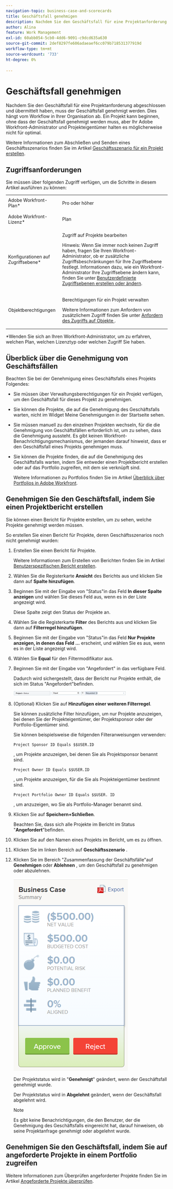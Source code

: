 ```yaml
---
navigation-topic: business-case-and-scorecards
title: Geschäftsfall genehmigen
description: Nachdem Sie den Geschäftsfall für eine Projektanforderung abgeschlossen und übermittelt haben, muss der Geschäftsfall genehmigt werden. Dies hängt vom Workflow in Ihrer Organisation ab. Ein Projekt kann beginnen, ohne dass der Geschäftsfall genehmigt werden muss, aber Ihr Adobe Workfront-Administrator und Projekteigentümer halten es möglicherweise nicht für optimal.
author: Alina
feature: Work Management
exl-id: 60abb054-5cb0-4dd6-9091-c9dcd635a630
source-git-commit: 2def8297fe606adaeaef6cc079b718531377919d
workflow-type: tm+mt
source-wordcount: '733'
ht-degree: 0%

---
```


# Geschäftsfall genehmigen

Nachdem Sie den Geschäftsfall für eine Projektanforderung abgeschlossen und übermittelt haben, muss der Geschäftsfall genehmigt werden. Dies hängt vom Workflow in Ihrer Organisation ab. Ein Projekt kann beginnen, ohne dass der Geschäftsfall genehmigt werden muss, aber Ihr Adobe Workfront-Administrator und Projekteigentümer halten es möglicherweise nicht für optimal.

Weitere Informationen zum Abschließen und Senden eines Geschäftsszenarios finden Sie im Artikel [Geschäftsszenario für ein Projekt erstellen](../../../manage-work/projects/define-a-business-case/create-business-case.md).

## Zugriffsanforderungen

Sie müssen über folgenden Zugriff verfügen, um die Schritte in diesem Artikel ausführen zu können:

<table style="table-layout:auto"> 
 <col> 
 <col> 
 <tbody> 
  <tr> 
   <td role="rowheader">Adobe Workfront-Plan*</td> 
   <td> <p>Pro oder höher</p> </td> 
  </tr> 
  <tr> 
   <td role="rowheader">Adobe Workfront-Lizenz*</td> 
   <td> <p>Plan </p> </td> 
  </tr> 
  <tr> 
   <td role="rowheader">Konfigurationen auf Zugriffsebene*</td> 
   <td> <p>Zugriff auf Projekte bearbeiten</p> <p>Hinweis: Wenn Sie immer noch keinen Zugriff haben, fragen Sie Ihren Workfront-Administrator, ob er zusätzliche Zugriffsbeschränkungen für Ihre Zugriffsebene festlegt. Informationen dazu, wie ein Workfront-Administrator Ihre Zugriffsebene ändern kann, finden Sie unter <a href="../../../administration-and-setup/add-users/configure-and-grant-access/create-modify-access-levels.md" class="MCXref xref">Benutzerdefinierte Zugriffsebenen erstellen oder ändern</a>.</p> </td> 
  </tr> 
  <tr> 
   <td role="rowheader">Objektberechtigungen</td> 
   <td> <p>Berechtigungen für ein Projekt verwalten</p> <p>Weitere Informationen zum Anfordern von zusätzlichem Zugriff finden Sie unter <a href="../../../workfront-basics/grant-and-request-access-to-objects/request-access.md" class="MCXref xref">Anfordern des Zugriffs auf Objekte </a>.</p> </td> 
  </tr> 
 </tbody> 
</table>

&#42;Wenden Sie sich an Ihren Workfront-Administrator, um zu erfahren, welchen Plan, welchen Lizenztyp oder welchen Zugriff Sie haben.

## Überblick über die Genehmigung von Geschäftsfällen

Beachten Sie bei der Genehmigung eines Geschäftsfalls eines Projekts Folgendes:

* Sie müssen über Verwaltungsberechtigungen für ein Projekt verfügen, um den Geschäftsfall für dieses Projekt zu genehmigen.
* Sie können die Projekte, die auf die Genehmigung des Geschäftsfalls warten, nicht im Widget Meine Genehmigungen in der Startseite sehen.
* Sie müssen manuell zu den einzelnen Projekten wechseln, für die die Genehmigung von Geschäftsfällen erforderlich ist, um zu sehen, dass die Genehmigung aussteht. Es gibt keinen Workfront-Benachrichtigungsmechanismus, der jemanden darauf hinweist, dass er den Geschäftsfall eines Projekts genehmigen muss.
* Sie können die Projekte finden, die auf die Genehmigung des Geschäftsfalls warten, indem Sie entweder einen Projektbericht erstellen oder auf das Portfolio zugreifen, mit dem sie verknüpft sind.

  Weitere Informationen zu Portfolios finden Sie im Artikel [Überblick über Portfolios in Adobe Workfront](../../../manage-work/portfolios/portfolios-overview/portfolio-overview.md).

## Genehmigen Sie den Geschäftsfall, indem Sie einen Projektbericht erstellen

Sie können einen Bericht für Projekte erstellen, um zu sehen, welche Projekte genehmigt werden müssen.

So erstellen Sie einen Bericht für Projekte, deren Geschäftsszenarios noch nicht genehmigt wurden:

1. Erstellen Sie einen Bericht für Projekte.

   Weitere Informationen zum Erstellen von Berichten finden Sie im Artikel [Benutzerspezifischen Bericht erstellen](../../../reports-and-dashboards/reports/creating-and-managing-reports/create-custom-report.md).

1. Wählen Sie die Registerkarte **Ansicht** des Berichts aus und klicken Sie dann auf **Spalte hinzufügen**.

1. Beginnen Sie mit der Eingabe von &quot;Status&quot;in das Feld **In dieser Spalte anzeigen** und wählen Sie dieses Feld aus, wenn es in der Liste angezeigt wird.

   Diese Spalte zeigt den Status der Projekte an.

1. Wählen Sie die Registerkarte **Filter** des Berichts aus und klicken Sie dann auf **Filterregel hinzufügen**.

1. Beginnen Sie mit der Eingabe von &quot;Status&quot;in das Feld **Nur Projekte anzeigen, in denen das Feld ...** erscheint, und wählen Sie es aus, wenn es in der Liste angezeigt wird.
1. Wählen Sie **Equal** für den Filtermodifikator aus.
1. Beginnen Sie mit der Eingabe von &quot;Angefordert&quot; in das verfügbare Feld.

   Dadurch wird sichergestellt, dass der Bericht nur Projekte enthält, die sich im Status &quot;Angefordert&quot;befinden.

   ![request_projects_filter.png](assets/requested-projects-filter-350x14.png)

1. (Optional) Klicken Sie auf **Hinzufügen einer weiteren Filterregel**.

   Sie können zusätzliche Filter hinzufügen, um nur Projekte anzuzeigen, bei denen Sie der Projekteigentümer, der Projektsponsor oder der Portfolio-Eigentümer sind.

   Sie können beispielsweise die folgenden Filteranweisungen verwenden:

   ```
   Project Sponsor ID Equals $$USER.ID
   ```

   , um Projekte anzuzeigen, bei denen Sie als Projektsponsor benannt sind.

   ```
   Project Owner ID Equals $$USER.ID
   ```

   , um Projekte anzuzeigen, für die Sie als Projekteigentümer bestimmt sind.

   ```
   Project Portfolio Owner ID Equals $$USER. ID
   ```

   , um anzuzeigen, wo Sie als Portfolio-Manager benannt sind.

1. Klicken Sie auf **Speichern+Schließen**.

   Beachten Sie, dass sich alle Projekte im Bericht im Status &quot;**Angefordert**&quot;befinden.

1. Klicken Sie auf den Namen eines Projekts im Bericht, um es zu öffnen.
1. Klicken Sie im linken Bereich auf **Geschäftsszenario** .
1. Klicken Sie im Bereich &quot;Zusammenfassung der Geschäftsfälle&quot;auf **Genehmigen** oder **Ablehnen** , um den Geschäftsfall zu genehmigen oder abzulehnen.

   ![](assets/business-case-summary-with-rp-information--1-.png)

   Der Projektstatus wird in &quot;**Genehmigt**&quot; geändert, wenn der Geschäftsfall genehmigt wurde.

   Der Projektstatus wird in **Abgelehnt** geändert, wenn der Geschäftsfall abgelehnt wird.

   >[!NOTE]
   >
   >Es gibt keine Benachrichtigungen, die den Benutzer, der die Genehmigung des Geschäftsfalls eingereicht hat, darauf hinweisen, ob seine Projektanfrage genehmigt oder abgelehnt wurde.

## Genehmigen Sie den Geschäftsfall, indem Sie auf angeforderte Projekte in einem Portfolio zugreifen

Weitere Informationen zum Überprüfen angeforderter Projekte finden Sie im Artikel [Angeforderte Projekte überprüfen](../../../manage-work/portfolios/create-and-manage-portfolios/review-requested-projects.md).
